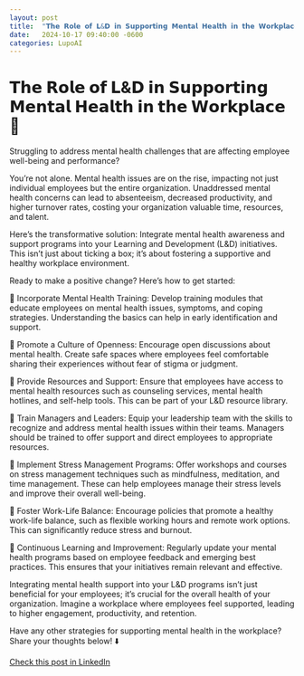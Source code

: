 ```yaml
---
layout: post
title:  "𝗧𝗵𝗲 𝗥𝗼𝗹𝗲 𝗼𝗳 𝗟&𝗗 𝗶𝗻 𝗦𝘂𝗽𝗽𝗼𝗿𝘁𝗶𝗻𝗴 𝗠𝗲𝗻𝘁𝗮𝗹 𝗛𝗲𝗮𝗹𝘁𝗵 𝗶𝗻 𝘁𝗵𝗲 𝗪𝗼𝗿𝗸𝗽𝗹𝗮𝗰𝗲 🧠"
date:   2024-10-17 09:40:00 -0600
categories: LupoAI
---
```


# 𝗧𝗵𝗲 𝗥𝗼𝗹𝗲 𝗼𝗳 𝗟&𝗗 𝗶𝗻 𝗦𝘂𝗽𝗽𝗼𝗿𝘁𝗶𝗻𝗴 𝗠𝗲𝗻𝘁𝗮𝗹 𝗛𝗲𝗮𝗹𝘁𝗵 𝗶𝗻 𝘁𝗵𝗲 𝗪𝗼𝗿𝗸𝗽𝗹𝗮𝗰𝗲 🧠

Struggling to address mental health challenges that are affecting employee well-being and performance?

You’re not alone. Mental health issues are on the rise, impacting not just individual employees but the entire organization. Unaddressed mental health concerns can lead to absenteeism, decreased productivity, and higher turnover rates, costing your organization valuable time, resources, and talent.

Here’s the transformative solution: Integrate mental health awareness and support programs into your Learning and Development (L&D) initiatives. This isn’t just about ticking a box; it’s about fostering a supportive and healthy workplace environment.

Ready to make a positive change? Here’s how to get started:

📌 Incorporate Mental Health Training: Develop training modules that educate employees on mental health issues, symptoms, and coping strategies. Understanding the basics can help in early identification and support.

📌 Promote a Culture of Openness: Encourage open discussions about mental health. Create safe spaces where employees feel comfortable sharing their experiences without fear of stigma or judgment.

📌 Provide Resources and Support: Ensure that employees have access to mental health resources such as counseling services, mental health hotlines, and self-help tools. This can be part of your L&D resource library.

📌 Train Managers and Leaders: Equip your leadership team with the skills to recognize and address mental health issues within their teams. Managers should be trained to offer support and direct employees to appropriate resources.

📌 Implement Stress Management Programs: Offer workshops and courses on stress management techniques such as mindfulness, meditation, and time management. These can help employees manage their stress levels and improve their overall well-being.

📌 Foster Work-Life Balance: Encourage policies that promote a healthy work-life balance, such as flexible working hours and remote work options. This can significantly reduce stress and burnout.

📌 Continuous Learning and Improvement: Regularly update your mental health programs based on employee feedback and emerging best practices. This ensures that your initiatives remain relevant and effective.

Integrating mental health support into your L&D programs isn’t just beneficial for your employees; it’s crucial for the overall health of your organization. Imagine a workplace where employees feel supported, leading to higher engagement, productivity, and retention.

Have any other strategies for supporting mental health in the workplace? Share your thoughts below! ⬇️

[Check this post in LinkedIn](https://www.linkedin.com/posts/xmorera_mentalhealth-employeewellbeing-learninganddevelopment-activity-7252674742724317185-iLNz?utm_source=share&utm_medium=member_desktop)